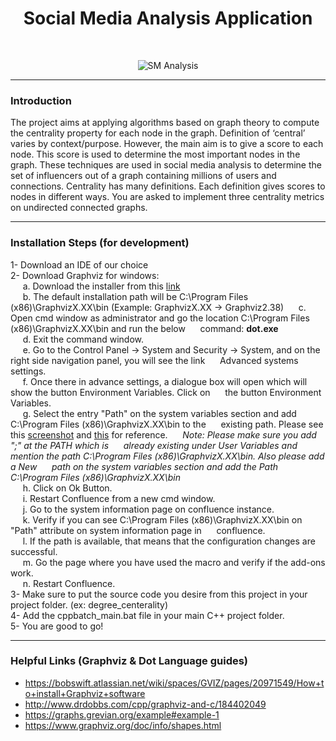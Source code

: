 <h1 align="center"> Social Media Analysis Application </h1> <br>
<p align="center">
    <img alt="SM Analysis" title="SM Analysis" src="http://i65.tinypic.com/29nt9fo.jpg">
  </a>
</p>

***

### Introduction 

<p>
The project aims at applying algorithms based on graph theory to compute the centrality property for each node in the graph. Definition of ‘central’ varies by context/purpose. However, the main aim is to give a score to each node. This score is used to determine the most important nodes in the graph. These techniques are used in social media analysis to determine the set of influencers out of a graph containing millions of users and connections. Centrality has many definitions. Each definition gives scores to nodes in different ways. You are asked to implement three centrality metrics on undirected connected graphs.</p>

***

### Installation Steps (for development)

1- Download an IDE of our choice<br />
2- Download Graphviz for windows:<br />
    &nbsp;&nbsp;&nbsp;&nbsp;&nbsp;a. Download the installer from this <a href="https://graphviz.gitlab.io/_pages/Download/Download_windows.html" target="_blank">link</a><br />
    &nbsp;&nbsp;&nbsp;&nbsp;&nbsp;b. The default installation path will be C:\Program Files (x86)\GraphvizX.XX\bin (Example: GraphvizX.XX → Graphviz2.38)
    &nbsp;&nbsp;&nbsp;&nbsp;&nbsp;c. Open cmd window as administrator and go the location C:\Program Files (x86)\GraphvizX.XX\bin and run the below &nbsp;&nbsp;&nbsp;&nbsp;&nbsp;command:
          <b>dot.exe</b><br />
    &nbsp;&nbsp;&nbsp;&nbsp;&nbsp;d. Exit the command window.<br />
    &nbsp;&nbsp;&nbsp;&nbsp;&nbsp;e. Go to the Control Panel →  System and Security → System, and on the right side navigation panel, you will see the link &nbsp;&nbsp;&nbsp;&nbsp;&nbsp;Advanced systems settings.<br />
    &nbsp;&nbsp;&nbsp;&nbsp;&nbsp;f. Once there in advance settings, a dialogue box will open which will show the button Environment Variables. Click on &nbsp;&nbsp;&nbsp;&nbsp;&nbsp;the button Environment Variables.<br />
    &nbsp;&nbsp;&nbsp;&nbsp;&nbsp;g. Select the entry "Path" on the system variables section and add C:\Program Files (x86)\GraphvizX.XX\bin to the &nbsp;&nbsp;&nbsp;&nbsp;&nbsp;existing path.            Please see this <a href="https://bobswift.atlassian.net/wiki/download/thumbnails/20971549/system_variable.png?version=1&modificationDate=1552911615663&cacheVersion=1&api=v2&width=400&height=315" target="_blank">screenshot</a> and <a href="https://bobswift.atlassian.net/wiki/download/thumbnails/20971549/sys_variable.png?version=1&modificationDate=1552911641477&cacheVersion=1&api=v2&width=400&height=303" target="_blank">this</a> for reference.
       &nbsp;&nbsp;&nbsp;&nbsp;&nbsp;<i>Note: Please make sure you add ";" at the PATH which is &nbsp;&nbsp;&nbsp;&nbsp;&nbsp;already existing under User Variables and mention the path C:\Program          Files (x86)\GraphvizX.XX\bin. Also please add a New &nbsp;&nbsp;&nbsp;&nbsp;&nbsp;path on the system variables section and add the Path C:\Program Files              (x86)\GraphvizX.XX\bin</i><br />
    &nbsp;&nbsp;&nbsp;&nbsp;&nbsp;h. Click on Ok Button. <br />
    &nbsp;&nbsp;&nbsp;&nbsp;&nbsp;i. Restart Confluence from a new cmd window.<br />
    &nbsp;&nbsp;&nbsp;&nbsp;&nbsp;j. Go to the system information page on confluence instance.<br />
    &nbsp;&nbsp;&nbsp;&nbsp;&nbsp;k. Verify if you can see C:\Program Files (x86)\GraphvizX.XX\bin on "Path" attribute on system information page in &nbsp;&nbsp;&nbsp;&nbsp;&nbsp;confluence.<br />
    &nbsp;&nbsp;&nbsp;&nbsp;&nbsp;l. If the path is available, that means that the configuration changes are successful.<br />
    &nbsp;&nbsp;&nbsp;&nbsp;&nbsp;m. Go the page where you have used the macro and verify if the add-ons work.<br />
    &nbsp;&nbsp;&nbsp;&nbsp;&nbsp;n. Restart Confluence.<br />
3- Make sure to put the source code you desire from this project in your project folder. (ex: degree_centerality)<br />
4- Add the cppbatch_main.bat file in your main C++ project folder.<br />
5- You are good to go!<br />
       
***

### Helpful Links (Graphviz & Dot Language guides)
- https://bobswift.atlassian.net/wiki/spaces/GVIZ/pages/20971549/How+to+install+Graphviz+software <br />
- http://www.drdobbs.com/cpp/graphviz-and-c/184402049 <br />
- https://graphs.grevian.org/example#example-1 <br />
- https://www.graphviz.org/doc/info/shapes.html <br />





